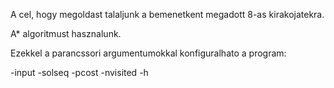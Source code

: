 

A cel, hogy megoldast talaljunk a bemenetkent megadott 8-as kirakojatekra.

A* algoritmust hasznalunk.

Ezekkel a parancssori argumentumokkal konfiguralhato a program:

 -input <file>
 -solseq
 -pcost
 -nvisited
 -h <szam>
